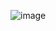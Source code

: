 ![image](https://user-images.githubusercontent.com/81289215/126047731-7f03ffe2-9a9d-446e-b552-043499f4f10f.png)
